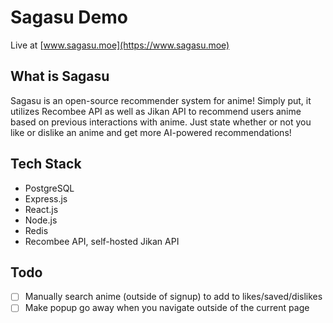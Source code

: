 # Sagasu Demo

Live at [www.sagasu.moe](https://www.sagasu.moe)

## What is Sagasu

Sagasu is an open-source recommender system for anime! Simply put, it utilizes Recombee API as well as Jikan API to recommend users anime based on previous interactions with anime. Just state whether or not you like or dislike an anime and get more AI-powered recommendations!

## Tech Stack

- PostgreSQL
- Express.js
- React.js
- Node.js
- Redis
- Recombee API, self-hosted Jikan API

## Todo

- [ ] Manually search anime (outside of signup) to add to likes/saved/dislikes
- [ ] Make popup go away when you navigate outside of the current page
